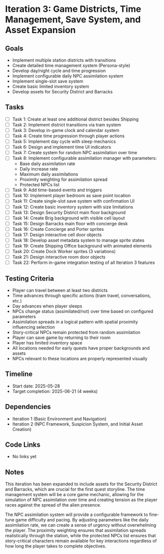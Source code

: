 # Iteration 3: Game Districts, Time Management, Save System, and Asset Expansion

## Goals
- Implement multiple station districts with transitions
- Create detailed time management system (Persona-style)
- Develop day/night cycle and time progression
- Implement configurable daily NPC assimilation system
- Implement single-slot save system
- Create basic limited inventory system
- Develop assets for Security District and Barracks

## Tasks
- [ ] Task 1: Create at least one additional district besides Shipping
- [ ] Task 2: Implement district transitions via tram system
- [ ] Task 3: Develop in-game clock and calendar system
- [ ] Task 4: Create time progression through player actions
- [ ] Task 5: Implement day cycle with sleep mechanics
- [ ] Task 6: Design and implement time UI indicators
- [ ] Task 7: Create system for random NPC assimilation over time
- [ ] Task 8: Implement configurable assimilation manager with parameters:
  - Base daily assimilation rate
  - Daily increase rate
  - Maximum daily assimilations
  - Proximity weighting for assimilation spread
  - Protected NPCs list
- [ ] Task 9: Add time-based events and triggers
- [ ] Task 10: Implement player bedroom as save point location
- [ ] Task 11: Create single-slot save system with confirmation UI
- [ ] Task 12: Create basic inventory system with size limitations
- [ ] Task 13: Design Security District main floor background
- [ ] Task 14: Create Brig background with visible cell layout
- [ ] Task 15: Design Barracks main floor with concierge desk
- [ ] Task 16: Create Concierge and Porter sprites
- [ ] Task 17: Design interactive cell door objects
- [ ] Task 18: Develop asset metadata system to manage sprite states
- [ ] Task 19: Create Shipping Office background with animated elements
- [ ] Task 20: Create Dock Worker sprites (3 variations)
- [ ] Task 21: Design interactive room door objects
- [ ] Task 22: Perform in-game integration testing of all Iteration 3 features

## Testing Criteria
- Player can travel between at least two districts
- Time advances through specific actions (tram travel, conversations, etc.)
- Day advances when player sleeps
- NPCs change status (assimilated/not) over time based on configured parameters
- Assimilation spreads in a logical pattern with spatial proximity influencing selection
- Story-critical NPCs remain protected from random assimilation
- Player can save game by returning to their room
- Player has limited inventory space
- All locations needed for early quests have proper backgrounds and assets
- NPCs relevant to these locations are properly represented visually

## Timeline
- Start date: 2025-05-28
- Target completion: 2025-06-21 (4 weeks)

## Dependencies
- Iteration 1 (Basic Environment and Navigation)
- Iteration 2 (NPC Framework, Suspicion System, and Initial Asset Creation)

## Code Links
- No links yet

## Notes
This iteration has been expanded to include assets for the Security District and Barracks, which are crucial for the first quest storyline. The time management system will be a core game mechanic, allowing for the simulation of NPC assimilation over time and creating tension as the player races against the spread of the alien presence.

The NPC assimilation system will provide a configurable framework to fine-tune game difficulty and pacing. By adjusting parameters like the daily assimilation rate, we can create a sense of urgency without overwhelming the player. The proximity weighting ensures that assimilation spreads realistically through the station, while the protected NPCs list ensures that story-critical characters remain available for key interactions regardless of how long the player takes to complete objectives.